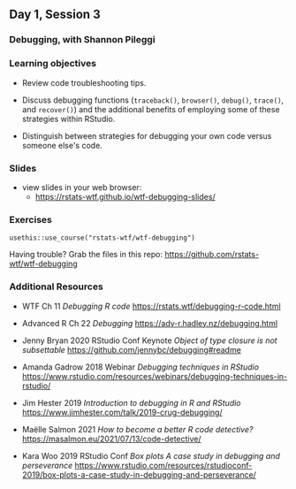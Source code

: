 ## Day 1, Session 3

### Debugging, with Shannon Pileggi

### Learning objectives

* Review code troubleshooting tips.

* Discuss debugging functions (`traceback()`, `browser()`, `debug()`, `trace()`, and `recover()`) and the additional benefits of employing some of these strategies within RStudio.

* Distinguish between strategies for debugging your own code versus someone else's code.

  
### Slides

* view slides in your web browser:
  - <https://rstats-wtf.github.io/wtf-debugging-slides/>
   

  
### Exercises

`usethis::use_course("rstats-wtf/wtf-debugging")`

Having trouble? Grab the files in this repo: <https://github.com/rstats-wtf/wtf-debugging>

### Additional Resources

-   WTF Ch 11 *Debugging R code* <https://rstats.wtf/debugging-r-code.html>

-   Advanced R Ch 22 *Debugging* <https://adv-r.hadley.nz/debugging.html>

-   Jenny Bryan 2020 RStudio Conf Keynote *Object of type closure is not subsettable*  <https://github.com/jennybc/debugging#readme>

-   Amanda Gadrow 2018 Webinar *Debugging techniques in RStudio*  <https://www.rstudio.com/resources/webinars/debugging-techniques-in-rstudio/>

-   Jim Hester 2019 *Introduction to debugging in R and RStudio* <https://www.jimhester.com/talk/2019-crug-debugging/>

-   Maëlle Salmon 2021 *How to become a better R code detective?*  <https://masalmon.eu/2021/07/13/code-detective/>

-   Kara Woo 2019 RStudio Conf *Box plots A case study in debugging and perseverance* <https://www.rstudio.com/resources/rstudioconf-2019/box-plots-a-case-study-in-debugging-and-perseverance/>
